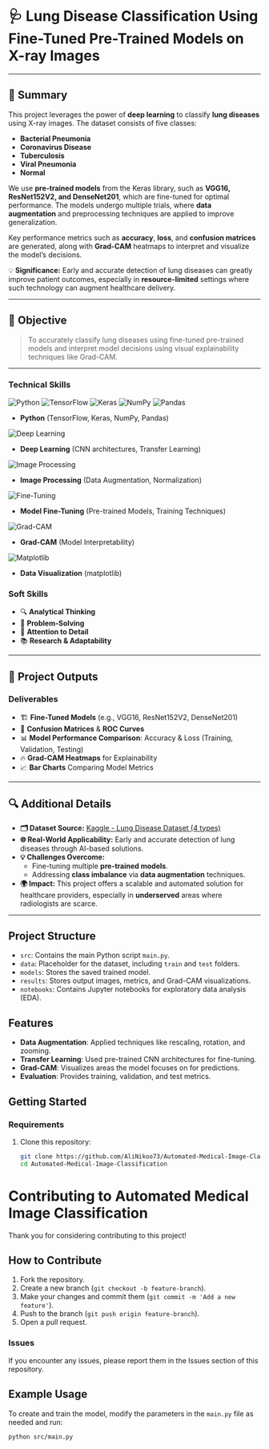 # 🩺 **Lung Disease Classification Using Fine-Tuned Pre-Trained Models on X-ray Images**

---

## 📜 **Summary**

This project leverages the power of **deep learning** to classify **lung diseases** using X-ray images. The dataset consists of five classes:

- **Bacterial Pneumonia**
- **Coronavirus Disease**
- **Tuberculosis**
- **Viral Pneumonia**
- **Normal**

We use **pre-trained models** from the Keras library, such as **VGG16, ResNet152V2, and DenseNet201**, which are fine-tuned for optimal performance. The models undergo multiple trials, where **data augmentation** and preprocessing techniques are applied to improve generalization.

Key performance metrics such as **accuracy**, **loss**, and **confusion matrices** are generated, along with **Grad-CAM** heatmaps to interpret and visualize the model’s decisions.

💡 **Significance:** Early and accurate detection of lung diseases can greatly improve patient outcomes, especially in **resource-limited** settings where such technology can augment healthcare delivery.

---

## 🎯 **Objective**
> To accurately classify lung diseases using fine-tuned pre-trained models and interpret model decisions using visual explainability techniques like Grad-CAM.

---
### **Technical Skills** 

![Python](https://img.shields.io/badge/-Python-3776AB?style=for-the-badge&logo=python&logoColor=white)
![TensorFlow](https://img.shields.io/badge/-TensorFlow-FF6F00?style=for-the-badge&logo=tensorflow&logoColor=white)
![Keras](https://img.shields.io/badge/-Keras-D00000?style=for-the-badge&logo=keras&logoColor=white)
![NumPy](https://img.shields.io/badge/-NumPy-013243?style=for-the-badge&logo=numpy&logoColor=white)
![Pandas](https://img.shields.io/badge/-Pandas-150458?style=for-the-badge&logo=pandas&logoColor=white)

- **Python** (TensorFlow, Keras, NumPy, Pandas)

![Deep Learning](https://img.shields.io/badge/-Deep%20Learning-FF6F00?style=for-the-badge&logo=deeplearning.ai&logoColor=white)
- **Deep Learning** (CNN architectures, Transfer Learning)

![Image Processing](https://img.shields.io/badge/-Image%20Processing-3498DB?style=for-the-badge&logo=opencv&logoColor=white)
- **Image Processing** (Data Augmentation, Normalization)

![Fine-Tuning](https://img.shields.io/badge/-Fine--Tuning-7D3C98?style=for-the-badge&logo=tensorflow&logoColor=white)
- **Model Fine-Tuning** (Pre-trained Models, Training Techniques)

![Grad-CAM](https://img.shields.io/badge/-Grad--CAM-FF4500?style=for-the-badge&logo=google&logoColor=white)
- **Grad-CAM** (Model Interpretability)

![Matplotlib](https://img.shields.io/badge/-Matplotlib-11557C?style=for-the-badge&logo=plotly&logoColor=white)
- **Data Visualization** (matplotlib)

### **Soft Skills**
- 🔍 **Analytical Thinking**
- 🧠 **Problem-Solving**
- 🎯 **Attention to Detail**
- 📚 **Research & Adaptability**
---

## 📝 **Project Outputs**

### **Deliverables**
- 🏗 **Fine-Tuned Models** (e.g., VGG16, ResNet152V2, DenseNet201)
- 🧮 **Confusion Matrices** & **ROC Curves**
- 📊 **Model Performance Comparison**: Accuracy & Loss (Training, Validation, Testing)
- 🔥 **Grad-CAM Heatmaps** for Explainability
- 📈 **Bar Charts** Comparing Model Metrics

---

## 🔍 **Additional Details**

- **🗂 Dataset Source:** [Kaggle - Lung Disease Dataset (4 types)](https://www.kaggle.com/datasets/omkarmanohardalvi/lungs-disease-dataset-4-types)
- **🌐 Real-World Applicability:** Early and accurate detection of lung diseases through AI-based solutions.
- **💡 Challenges Overcome:**
  - Fine-tuning multiple **pre-trained models**.
  - Addressing **class imbalance** via **data augmentation** techniques.
- **🌍 Impact:** This project offers a scalable and automated solution for healthcare providers, especially in **underserved** areas where radiologists are scarce.

---

## Project Structure

- `src`: Contains the main Python script `main.py`.
- `data`: Placeholder for the dataset, including `train` and `test` folders.
- `models`: Stores the saved trained model.
- `results`: Stores output images, metrics, and Grad-CAM visualizations.
- `notebooks`: Contains Jupyter notebooks for exploratory data analysis (EDA).

## Features

- **Data Augmentation**: Applied techniques like rescaling, rotation, and zooming.
- **Transfer Learning**: Used pre-trained CNN architectures for fine-tuning.
- **Grad-CAM**: Visualizes areas the model focuses on for predictions.
- **Evaluation**: Provides training, validation, and test metrics.

## Getting Started

### Requirements

1. Clone this repository:
   ```bash
   git clone https://github.com/AliNikoo73/Automated-Medical-Image-Classification.git
   cd Automated-Medical-Image-Classification

# Contributing to Automated Medical Image Classification

Thank you for considering contributing to this project!

## How to Contribute

1. Fork the repository.
2. Create a new branch (`git checkout -b feature-branch`).
3. Make your changes and commit them (`git commit -m 'Add a new feature'`).
4. Push to the branch (`git push origin feature-branch`).
5. Open a pull request.

### Issues
If you encounter any issues, please report them in the Issues section of this repository.

## Example Usage

To create and train the model, modify the parameters in the `main.py` file as needed and run:

```bash
python src/main.py
